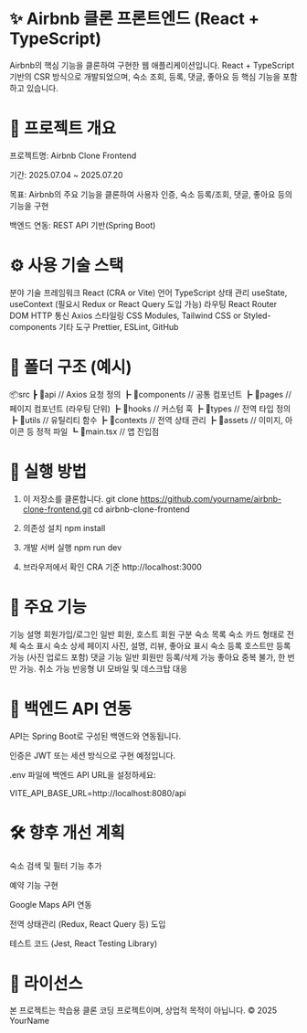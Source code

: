 # ✨ Airbnb 클론 프론트엔드 (React + TypeScript)
Airbnb의 핵심 기능을 클론하여 구현한 웹 애플리케이션입니다. React + TypeScript 기반의 CSR 방식으로 개발되었으며, 숙소 조회, 등록, 댓글, 좋아요 등 핵심 기능을 포함하고 있습니다.




# 📌 프로젝트 개요
프로젝트명: Airbnb Clone Frontend

기간: 2025.07.04 ~ 2025.07.20

목표: Airbnb의 주요 기능을 클론하여 사용자 인증, 숙소 등록/조회, 댓글, 좋아요 등의 기능을 구현

백엔드 연동: REST API 기반(Spring Boot)




# ⚙️ 사용 기술 스택
분야 기술
프레임워크 React (CRA or Vite)
언어 TypeScript
상태 관리 useState, useContext (필요시 Redux or React Query 도입 가능)
라우팅 React Router DOM
HTTP 통신 Axios
스타일링 CSS Modules, Tailwind CSS or Styled-components
기타 도구 Prettier, ESLint, GitHub




# 📁 폴더 구조 (예시)
📦src
┣ 📂api // Axios 요청 정의
┣ 📂components // 공통 컴포넌트
┣ 📂pages // 페이지 컴포넌트 (라우팅 단위)
┣ 📂hooks // 커스텀 훅
┣ 📂types // 전역 타입 정의
┣ 📂utils // 유틸리티 함수
┣ 📂contexts // 전역 상태 관리
┣ 📂assets // 이미지, 아이콘 등 정적 파일
┗ 📜main.tsx // 앱 진입점




# 🚀 실행 방법
1. 이 저장소를 클론합니다.
git clone https://github.com/yourname/airbnb-clone-frontend.git
cd airbnb-clone-frontend

2. 의존성 설치
npm install

3. 개발 서버 실행
npm run dev

4. 브라우저에서 확인
CRA 기준 http://localhost:3000




# 🧩 주요 기능
기능 설명
회원가입/로그인 일반 회원, 호스트 회원 구분
숙소 목록 숙소 카드 형태로 전체 숙소 표시
숙소 상세 페이지 사진, 설명, 리뷰, 좋아요 표시
숙소 등록 호스트만 등록 가능 (사진 업로드 포함)
댓글 기능 일반 회원만 등록/삭제 가능
좋아요 중복 불가, 한 번만 가능. 취소 가능
반응형 UI 모바일 및 데스크탑 대응




# 🔐 백엔드 API 연동
API는 Spring Boot로 구성된 백엔드와 연동됩니다.

인증은 JWT 또는 세션 방식으로 구현 예정입니다.

.env 파일에 백엔드 API URL을 설정하세요:

VITE_API_BASE_URL=http://localhost:8080/api




# 🛠️ 향후 개선 계획
숙소 검색 및 필터 기능 추가

예약 기능 구현

Google Maps API 연동

전역 상태관리 (Redux, React Query 등) 도입

테스트 코드 (Jest, React Testing Library)




# 📄 라이선스
본 프로젝트는 학습용 클론 코딩 프로젝트이며, 상업적 목적이 아닙니다.
© 2025 YourName
